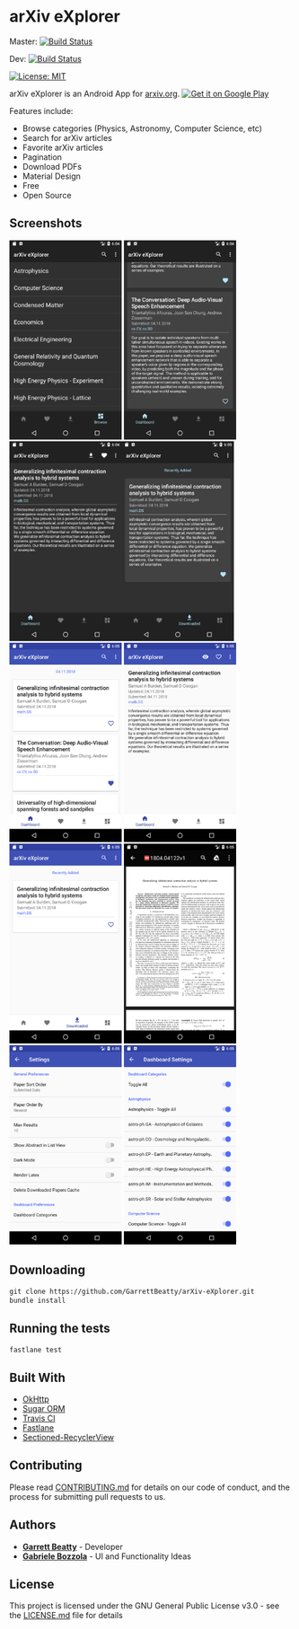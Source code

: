 # arXiv eXplorer 
Master: [![Build Status](https://travis-ci.org/GarrettBeatty/arXiv-eXplorer.svg?branch=master)](https://travis-ci.org/GarrettBeatty/arXiv-eXplorer)

Dev: [![Build Status](https://travis-ci.org/GarrettBeatty/arXiv-eXplorer.svg?branch=dev)](https://travis-ci.org/GarrettBeatty/arXiv-eXplorer)

[![License: MIT](https://img.shields.io/badge/License-MIT-yellow.svg)](https://opensource.org/licenses/MIT)


arXiv eXplorer is an Android App for [arxiv.org](http://www.arxiv.org).
<a href='https://play.google.com/store/apps/details?id=com.gbeatty.arxiv&pcampaignid=MKT-Other-global-all-co-prtnr-py-PartBadge-Mar2515-1'><img alt='Get it on Google Play' src='https://play.google.com/intl/en_us/badges/images/generic/en_badge_web_generic.png'/></a>

Features include:
* Browse categories (Physics, Astronomy, Computer Science, etc)
* Search for arXiv articles
* Favorite arXiv articles
* Pagination
* Download PDFs
* Material Design
* Free
* Open Source

## Screenshots
<img src="fastlane/metadata/android/en-US/images/phoneScreenshots/dark_browse_1523556279595.png" width="200"> <img src="fastlane/metadata/android/en-US/images/phoneScreenshots/dark_dashboard_1523556283583.png" width="200">
<img src="fastlane/metadata/android/en-US/images/phoneScreenshots/dark_details_1523556284512.png" width="200"><img src="fastlane/metadata/android/en-US/images/phoneScreenshots/dark_downloaded_1523556303643.png" width="200"> 
<img src="fastlane/metadata/android/en-US/images/phoneScreenshots/light_dashboard_1523556309738.png" width="200"> <img src="fastlane/metadata/android/en-US/images/phoneScreenshots/light_details_1523556310665.png" width="200">
<img src="fastlane/metadata/android/en-US/images/phoneScreenshots/light_downloaded_1523556328075.png" width="200"> <img src="fastlane/metadata/android/en-US/images/phoneScreenshots/light_pdf_1523556326138.png" width="200">
<img src="fastlane/metadata/android/en-US/images/phoneScreenshots/settings_1523556331590.png" width="200"> <img src="fastlane/metadata/android/en-US/images/phoneScreenshots/settings_dashboard_1523556335373.png" width="200">

## Downloading

```
git clone https://github.com/GarrettBeatty/arXiv-eXplorer.git
bundle install
```

## Running the tests

```
fastlane test
```

## Built With

* [OkHttp](http://square.github.io/okhttp/)
* [Sugar ORM](http://satyan.github.io/sugar/)
* [Travis CI](https://travis-ci.org/)
* [Fastlane](https://fastlane.tools/)
* [Sectioned-RecyclerView](https://github.com/afollestad/sectioned-recyclerview)

## Contributing

Please read [CONTRIBUTING.md](CONTRIBUTING.md) for details on our code of conduct, and the process for submitting pull requests to us.

## Authors

* [**Garrett Beatty**](https://github.com/GarrettBeatty) - Developer
* [**Gabriele Bozzola**](https://github.com/Sbozzolo) - UI and Functionality Ideas


## License

This project is licensed under the GNU General Public License v3.0 - see the [LICENSE.md](LICENSE.md) file for details

